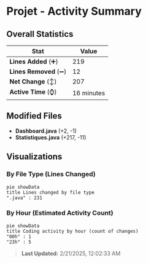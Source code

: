 # Projet - Activity Summary 

## Overall Statistics

| Stat                   | Value                                                             |
| ---------------------- | ----------------------------------------------------------------- |
| **Lines Added** (➕)   | 219                                          |
| **Lines Removed** (➖) | 12                                        |
| **Net Change** (↕)    | 207                |
| **Active Time** (⌚)   | 16 minutes |


## Modified Files
- **Dashboard.java** (+2, -1)
- **Statistiques.java** (+217, -11)

## Visualizations

### By File Type (Lines Changed)

```mermaid
pie showData
title Lines changed by file type
".java" : 231
```

### By Hour (Estimated Activity Count)

```mermaid
pie showData
title Coding activity by hour (count of changes)
"00h" : 1
"23h" : 5
```


> **Last Updated:** 2/21/2025, 12:02:33 AM